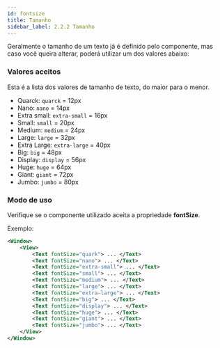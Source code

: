 ```yaml
---
id: fontsize
title: Tamanho
sidebar_label: 2.2.2 Tamanho
---
```


Geralmente o tamanho de um texto já é definido pelo componente, mas caso você queira alterar, poderá utilizar
um dos valores abaixo:

### Valores aceitos

Esta é a lista dos valores de tamanho de texto, do maior para o menor.

- Quarck: `quarck` = 12px
- Nano: `nano` = 14px
- Extra small: `extra-small` = 16px
- Small: `small` = 20px
- Medium: `medium` = 24px
- Large: `large` = 32px
- Extra Large: `extra-large` = 40px
- Big: `big` = 48px
- Display: `display` = 56px
- Huge: `huge` = 64px
- Giant: `giant` = 72px
- Jumbo: `jumbo` = 80px

### Modo de uso

Verifique se o componente utilizado aceita a propriedade **fontSize**.

Exemplo:

```xml
<Window>
    <View>
        <Text fontSize="quark"> ... </Text>
        <Text fontSize="nano"> ... </Text>
        <Text fontSize="extra-small"> ... </Text>
        <Text fontSize="small"> ... </Text>
        <Text fontSize="medium"> ... </Text>
        <Text fontSize="large"> ... </Text>
        <Text fontSize="extra-large"> ... </Text>
        <Text fontSize="big"> ... </Text>
        <Text fontSize="display"> ... </Text>
        <Text fontSize="huge"> ... </Text>
        <Text fontSize="giant"> ... </Text>
        <Text fontSize="jumbo"> ... </Text>
    </View>
</Window>
```
